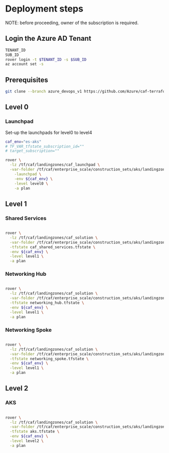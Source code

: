 # Deployment steps

NOTE: before proceeding, owner of the subscription is required.

## Login the Azure AD Tenant

```bash
TENANT_ID
SUB_ID
rover login -t $TENANT_ID -s $SUB_ID
az account set -s
```

## Prerequisites

```bash
git clone --branch azure_devops_v1 https://github.com/Azure/caf-terraform-landingzones.git /tf/caf/landingzones
```

## Level 0

### Launchpad
Set-up the launchpads for level0 to level4

```bash
caf_env="es-aks"
# TF_VAR_tfstate_subscription_id=""
# target_subscription=""

rover \
  -lz /tf/caf/landingzones/caf_launchpad \
  -var-folder /tf/caf/enterprise_scale/construction_sets/aks/landingzone/online/aks_secure_baseline/configuration/level0/launchpad \
    -launchpad \
    -env ${caf_env} \
    -level level0 \
    -a plan
```
## Level 1

### Shared Services

```bash

rover \
  -lz /tf/caf/landingzones/caf_solution \
  -var-folder /tf/caf/enterprise_scale/construction_sets/aks/landingzone/online/aks_secure_baseline/configuration/level1/shared_services \
  -tfstate caf_shared_services.tfstate \
  -env ${caf_env} \
  -level level1 \
  -a plan

```
### Networking Hub

```bash

rover \
  -lz /tf/caf/landingzones/caf_solution \
  -var-folder /tf/caf/enterprise_scale/construction_sets/aks/landingzone/online/aks_secure_baseline/configuration/level1/networking_hub \
  -tfstate networking_hub.tfstate \
  -env ${caf_env} \
  -level level1 \
  -a plan

```

### Networking Spoke

```bash

rover \
  -lz /tf/caf/landingzones/caf_solution \
  -var-folder /tf/caf/enterprise_scale/construction_sets/aks/landingzone/online/aks_secure_baseline/configuration/level1/networking_spoke \
  -tfstate networking_spoke.tfstate \
  -env ${caf_env} \
  -level level1 \
  -a plan

```
## Level 2

### AKS

```bash

rover \
  -lz /tf/caf/landingzones/caf_solution \
  -var-folder /tf/caf/enterprise_scale/construction_sets/aks/landingzone/online/aks_secure_baseline/configuration/level2/aks \
  -tfstate aks.tfstate \
  -env ${caf_env} \
  -level level2 \
  -a plan

```